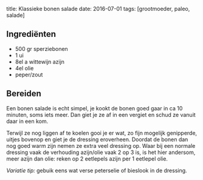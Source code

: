 title: Klassieke bonen salade
date: 2016-07-01
tags: [grootmoeder, paleo, salade]

## Ingrediënten
- 500 gr sperziebonen
- 1 ui
- 8el a wittewijn azijn
- 4el olie
- peper/zout

## Bereiden
Een bonen salade is echt simpel, je kookt de bonen goed gaar in ca 10 minuten, soms iets meer. Dan giet je ze af in een vergiet en schud ze vanuit daar in een kom. 

Terwijl ze nog liggen af te koelen gooi je er wat, zo fijn mogelijk genipperde, uitjes bovenop en giet je de dressing eroverheen. Doordat de bonen dan nog goed warm zijn nemen ze extra veel dressing op. Waar bij een normale dressing vaak de verhouding azijn/olie vaak 2 op 3 is, is het hier andersom, meer azijn dan olie: reken op 2 eetlepels azijn per 1 eetlepel olie.

*Variatie tip:* gebuik eens wat verse peterselie of bieslook in de dressing.
